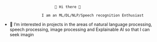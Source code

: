                             👋 Hi there 🙂

                      I am an ML/DL/NLP/Speech recognition Enthusiast 
           
- 👀 I’m interested in projects in the areas of natural language processing, speech processing, image processing and Explainable AI so that I can seek imagin


<!---
Lusanji/Lusanji is a ✨ special ✨ repository because its `README.md` (this file) appears on your GitHub profile.
You can click the Preview link to take a look at your changes.
--->
